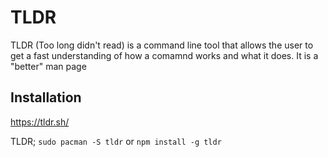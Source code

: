 # TLDR

TLDR (Too long didn't read) is a command line tool that allows the user to get a fast understanding of how a comamnd works and what it does. It is a "better" man page

## Installation
https://tldr.sh/

TLDR; `sudo pacman -S tldr` or `npm install -g tldr`
